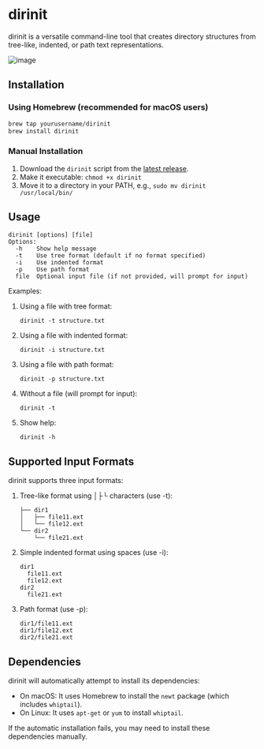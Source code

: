 # dirinit

dirinit is a versatile command-line tool that creates directory structures from tree-like, indented, or path text representations.

![image](https://github.com/user-attachments/assets/77f10a1b-9ebd-4174-a111-4fdb308d24fa)


## Installation

### Using Homebrew (recommended for macOS users)

```bash
brew tap yourusername/dirinit
brew install dirinit
```

### Manual Installation

1. Download the `dirinit` script from the [latest release](https://github.com/yourusername/dirinit/releases/latest).
2. Make it executable: `chmod +x dirinit`
3. Move it to a directory in your PATH, e.g., `sudo mv dirinit /usr/local/bin/`

## Usage

```
dirinit [options] [file]
Options:
  -h    Show help message
  -t    Use tree format (default if no format specified)
  -i    Use indented format
  -p    Use path format
  file  Optional input file (if not provided, will prompt for input)
```

Examples:
1. Using a file with tree format:
   ```
   dirinit -t structure.txt
   ```

2. Using a file with indented format:
   ```
   dirinit -i structure.txt
   ```

3. Using a file with path format:
   ```
   dirinit -p structure.txt
   ```

4. Without a file (will prompt for input):
   ```
   dirinit -t
   ```

5. Show help:
   ```
   dirinit -h
   ```

## Supported Input Formats

dirinit supports three input formats:

1. Tree-like format using │├└ characters (use -t):
   ```
   ├── dir1
   │   ├── file11.ext
   │   └── file12.ext
   └── dir2
       └── file21.ext
   ```

2. Simple indented format using spaces (use -i):
   ```
   dir1
     file11.ext
     file12.ext
   dir2
     file21.ext
   ```

3. Path format (use -p):
   ```
   dir1/file11.ext
   dir1/file12.ext
   dir2/file21.ext
   ```

## Dependencies

dirinit will automatically attempt to install its dependencies:
- On macOS: It uses Homebrew to install the `newt` package (which includes `whiptail`).
- On Linux: It uses `apt-get` or `yum` to install `whiptail`.

If the automatic installation fails, you may need to install these dependencies manually.
